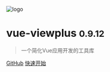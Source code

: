 ![logo](_media/logo.svg)

# vue-viewplus <small>0.9.12</small>

> 一个简化Vue应用开发的工具库

<!-- * Simple and lightweight (~12kb gzipped) -->

[GitHub](https://github.com/Jiiiiiin/vue-viewplus)
[快速开始](quickstart.md)

<!-- 背景色 -->

<!-- ![color](#f0f0f0) -->
